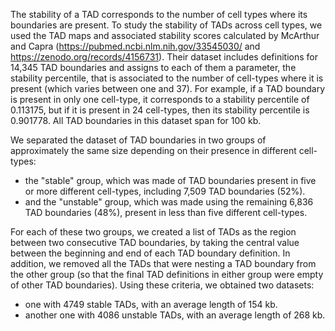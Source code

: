 The stability of a TAD corresponds to the number of cell types where its boundaries are present. To study the stability of TADs across cell types, we used the TAD maps and associated stability scores calculated by McArthur and Capra (https://pubmed.ncbi.nlm.nih.gov/33545030/ and https://zenodo.org/records/4156731). Their dataset includes definitions for 14,345 TAD boundaries and assigns to each of them a parameter, the stability percentile, that is associated to the number of cell-types where it is present (which varies between one and 37). For example, if a TAD boundary is present in only one cell-type, it corresponds to a stability percentile of 0.113175, but if it is present in 24 cell-types, then its stability percentile is 0.901778. All TAD boundaries in this dataset span for 100 kb.

We separated the dataset of TAD boundaries in two groups of approximately the same size depending on their presence in different cell-types:

- the "stable" group, which was made of TAD boundaries present in five or more different cell-types, including 7,509 TAD boundaries (52%).
- and the "unstable" group, which was made using the remaining 6,836 TAD boundaries (48%), present in less than five different cell-types.

For each of these two groups, we created a list of TADs as the region between two consecutive TAD boundaries, by taking the central value between the beginning and end of each TAD boundary definition. In addition, we removed all the TADs that were nesting a TAD boundary from the other group (so that the final TAD definitions in either group were empty of other TAD boundaries). Using these criteria, we obtained two datasets:

- one with 4749 stable TADs, with an average length of 154 kb.
- another one with 4086 unstable TADs, with an average length of 268 kb.
